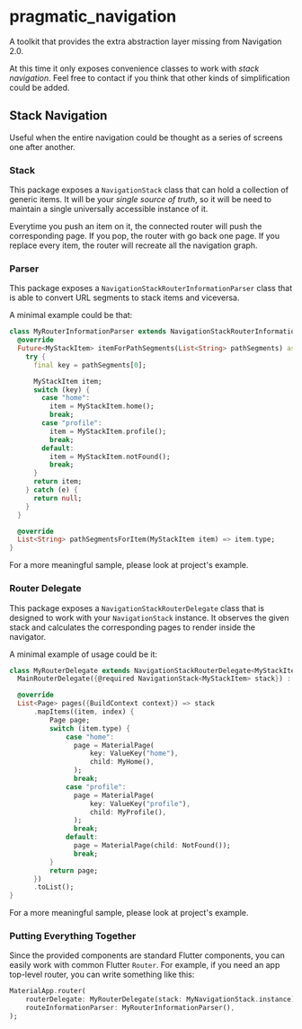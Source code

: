 # pragmatic_navigation

A toolkit that provides the extra abstraction layer missing from Navigation 2.0.

At this time it only exposes convenience classes to work with _stack navigation_. Feel free to contact if you think that other kinds of simplification could be added.

## Stack Navigation

Useful when the entire navigation could be thought as a series of screens one after another.

### Stack

This package exposes a `NavigationStack` class that can hold a collection of generic items. It will be your _single source of truth_, so it will be need to maintain a single universally accessible instance of it.

Everytime you push an item on it, the connected router will push the corresponding page. If you pop, the router with go back one page. If you replace every item, the router will recreate all the navigation graph.

### Parser

This package exposes a `NavigationStackRouterInformationParser` class that is able to convert URL segments to stack items and viceversa.

A minimal example could be that:

```dart
class MyRouterInformationParser extends NavigationStackRouterInformationParser<MyStackItem> {
  @override
  Future<MyStackItem> itemForPathSegments(List<String> pathSegments) async {
    try {
      final key = pathSegments[0];

      MyStackItem item;
      switch (key) {
        case "home":
          item = MyStackItem.home();
          break;
        case "profile":
          item = MyStackItem.profile();
          break;
        default:
          item = MyStackItem.notFound();
          break;
      }
      return item;
    } catch (e) {
      return null;
    }
  }

  @override
  List<String> pathSegmentsForItem(MyStackItem item) => item.type;
}
```

For a more meaningful sample, please look at project's example.

### Router Delegate

This package exposes a `NavigationStackRouterDelegate` class that is designed to work with your `NavigationStack` instance. It observes the given stack and calculates the corresponding pages to render inside the navigator.

A minimal example of usage could be it:

```dart
class MyRouterDelegate extends NavigationStackRouterDelegate<MyStackItem> {
  MainRouterDelegate({@required NavigationStack<MyStackItem> stack}) : super(stack: stack);

  @override
  List<Page> pages({BuildContext context}) => stack
      .mapItems((item, index) {
          Page page;
          switch (item.type) {
              case "home":
                page = MaterialPage(
                    key: ValueKey("home"),
                    child: MyHome(),
                );
                break;
              case "profile":
                page = MaterialPage(
                    key: ValueKey("profile"),
                    child: MyProfile(),
                );
                break;
              default:
                page = MaterialPage(child: NotFound());
                break;
          }
          return page;
      })
      .toList();
}
```

For a more meaningful sample, please look at project's example.

### Putting Everything Together

Since the provided components are standard Flutter components, you can easily work with common Flutter `Router`. For example, if you need an app top-level router, you can write something like this:

```dart
MaterialApp.router(
    routerDelegate: MyRouterDelegate(stack: MyNavigationStack.instance),
    routeInformationParser: MyRouterInformationParser(),
);
```
